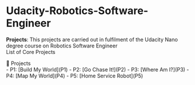 # Udacity-Robotics-Software-Engineer
**Projects**: 
  This projects are carried out in fulfilment of the Udacity Nano degree course on Robotics Software Engineer <br>
  List of Core Projects


<summary>🔨 Projects</summary>
- P1: [Build My World](P1)   
- P2: [Go Chase It!](P2)
- P3: [Where Am I?](P3)
- P4: [Map My World](P4)
- P5: [Home Service Robot](P5)
